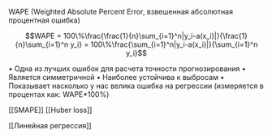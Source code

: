 WAPE (Weighted Absolute Percent Error, взвешенная абсолютная процентная
ошибка)

$$WAPE = 100\%\frac{\frac{1}{n}\sum_{i=1}^n|y_i-a(x_i)|}{\frac{1}{n}\sum_{i=1}^n y_i} = 100\%\frac{\sum_{i=1}^n|y_i-a(x_i)|}{\sum_{i=1}^n y_i}$$

• Одна из лучших ошибок для расчета точности прогнозирования
• Является симметричной
• Наиболее устойчива к выбросам
• Показывает насколько у нас велика ошибка на регрессии (измеряется в
процентах как: WAPE*100%)

[[SMAPE]]
[[Huber loss]]

[[Линейная регрессия]]